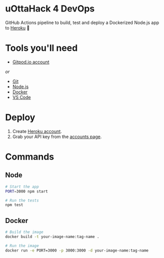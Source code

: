 # uOttaHack 4 DevOps
GitHub Actions pipeline to build, test and deploy a Dockerized Node.js app to [Heroku](https://dashboard.heroku.com/) :rocket:

# Tools you'll need
* [Gitpod.io account](https://gitpod.io/)

*or*

* [Git](https://git-scm.com/downloads)
* [Node.js](https://nodejs.org/en/download/)
* [Docker](https://www.docker.com/get-started)
* [VS Code](https://code.visualstudio.com/download)

# Deploy
1. Create [Heroku account](https://signup.heroku.com/).
1. Grab your API key from the [accounts page](https://dashboard.heroku.com/account).

# Commands
## Node
```sh
# Start the app
PORT=3000 npm start

# Run the tests
npm test
```
## Docker
```sh
# Build the image
docker build -t your-image-name:tag-name .

# Run the image
docker run -e PORT=3000 -p 3000:3000 -d your-image-name:tag-name
```
